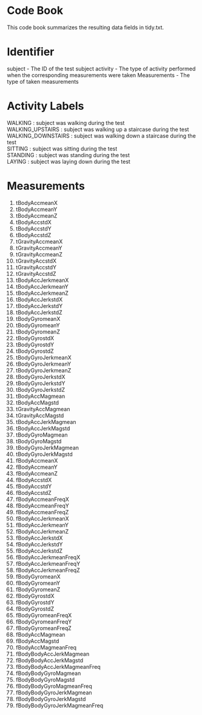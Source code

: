 <H1> Code Book </H1>

This code book summarizes the resulting data fields in tidy.txt.

<H1> Identifier </H1>

subject - The ID of the test subject
activity - The type of activity performed when the corresponding measurements were taken
Measurements - The type of taken measurements

<H1> Activity Labels </H1>
WALKING : subject was walking during the test</br>
WALKING_UPSTAIRS : subject was walking up a staircase during the test</br>
WALKING_DOWNSTAIRS : subject was walking down a staircase during the test</br>
SITTING : subject was sitting during the test</br>
STANDING : subject was standing during the test</br>
LAYING : subject was laying down during the test</br>

<H1>Measurements </H1>
<ol>
  <li>tBodyAccmeanX </li>
  <li>tBodyAccmeanY </li>
  <li>tBodyAccmeanZ </li>
  <li>tBodyAccstdX </li>
  <li>tBodyAccstdY </li>
  <li>tBodyAccstdZ </li>
  <li>tGravityAccmeanX </li>
  <li>tGravityAccmeanY </li>
  <li>tGravityAccmeanZ </li>
  <li>tGravityAccstdX </li>
  <li>tGravityAccstdY </li>
  <li>tGravityAccstdZ </li>
  <li>tBodyAccJerkmeanX </li>
  <li>tBodyAccJerkmeanY </li>
  <li>tBodyAccJerkmeanZ </li>
  <li>tBodyAccJerkstdX </li>
  <li>tBodyAccJerkstdY </li>
  <li>tBodyAccJerkstdZ </li>
  <li>tBodyGyromeanX </li>
  <li>tBodyGyromeanY </li>
  <li>tBodyGyromeanZ </li>
  <li>tBodyGyrostdX </li>
  <li>tBodyGyrostdY </li>
  <li>tBodyGyrostdZ </li>
  <li>tBodyGyroJerkmeanX </li>
  <li>tBodyGyroJerkmeanY </li>
  <li>tBodyGyroJerkmeanZ </li>
  <li>tBodyGyroJerkstdX </li>
  <li>tBodyGyroJerkstdY </li>
  <li>tBodyGyroJerkstdZ </li>
  <li>tBodyAccMagmean </li>
  <li>tBodyAccMagstd </li>
  <li>tGravityAccMagmean </li>
  <li>tGravityAccMagstd </li>
  <li>tBodyAccJerkMagmean </li>
  <li>tBodyAccJerkMagstd </li>
  <li>tBodyGyroMagmean </li>
  <li>tBodyGyroMagstd </li>
  <li>tBodyGyroJerkMagmean </li>
  <li>tBodyGyroJerkMagstd </li>
  <li>fBodyAccmeanX </li>
  <li>fBodyAccmeanY </li>
  <li>fBodyAccmeanZ </li>
  <li>fBodyAccstdX </li>
  <li>fBodyAccstdY </li>
  <li>fBodyAccstdZ </li>
  <li>fBodyAccmeanFreqX </li>
  <li>fBodyAccmeanFreqY </li>
  <li>fBodyAccmeanFreqZ </li>
  <li>fBodyAccJerkmeanX </li>
  <li>fBodyAccJerkmeanY </li>
  <li>fBodyAccJerkmeanZ </li>
  <li>fBodyAccJerkstdX </li>
  <li>fBodyAccJerkstdY </li>
  <li>fBodyAccJerkstdZ </li>
  <li>fBodyAccJerkmeanFreqX </li>
  <li>fBodyAccJerkmeanFreqY </li>
  <li>fBodyAccJerkmeanFreqZ </li>
  <li>fBodyGyromeanX </li>
  <li>fBodyGyromeanY </li>
  <li>fBodyGyromeanZ </li>
  <li>fBodyGyrostdX </li>
  <li>fBodyGyrostdY </li>
  <li>fBodyGyrostdZ </li>
  <li>fBodyGyromeanFreqX </li>
  <li>fBodyGyromeanFreqY </li>
  <li>fBodyGyromeanFreqZ </li>
  <li>fBodyAccMagmean </li>
  <li>fBodyAccMagstd </li>
  <li>fBodyAccMagmeanFreq </li>
  <li>fBodyBodyAccJerkMagmean </li>
  <li>fBodyBodyAccJerkMagstd </li>
  <li>fBodyBodyAccJerkMagmeanFreq </li>
  <li>fBodyBodyGyroMagmean </li>
  <li>fBodyBodyGyroMagstd </li>
  <li>fBodyBodyGyroMagmeanFreq </li>
  <li>fBodyBodyGyroJerkMagmean </li>
  <li>fBodyBodyGyroJerkMagstd </li>
  <li>fBodyBodyGyroJerkMagmeanFreq</li>
</ol>


